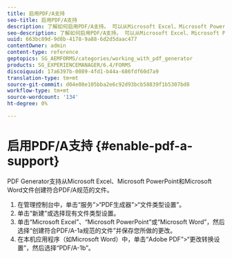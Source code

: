```yaml
---
title: 启用PDF/A支持
seo-title: 启用PDF/A支持
description: 了解如何启用PDF/A支持。 可以从Microsoft Excel、Microsoft PowerPoint和Microsoft Word文件创建符合PDF/A规范的文件。
seo-description: 了解如何启用PDF/A支持。 可以从Microsoft Excel、Microsoft PowerPoint和Microsoft Word文件创建符合PDF/A规范的文件。
uuid: 663bc89d-9d8b-4178-9a88-6d2d5daac477
contentOwner: admin
content-type: reference
geptopics: SG_AEMFORMS/categories/working_with_pdf_generator
products: SG_EXPERIENCEMANAGER/6.4/FORMS
discoiquuid: 17a6397b-0089-4fd1-b44a-686fdf60d7a9
translation-type: tm+mt
source-git-commit: d04e08e105bba2e6c92d93bcb58839f1b5307bd8
workflow-type: tm+mt
source-wordcount: '134'
ht-degree: 0%

---
```



# 启用PDF/A支持 {#enable-pdf-a-support}

PDF Generator支持从Microsoft Excel、Microsoft PowerPoint和Microsoft Word文件创建符合PDF/A规范的文件。

1. 在管理控制台中，单击“服务”>“PDF生成器”>“文件类型设置”。
1. 单击“新建”或选择现有文件类型设置。
1. 单击“Microsoft Excel”、“Microsoft PowerPoint”或“Microsoft Word”，然后选择“创建符合PDF/A-1a规范的文件”并保存您所做的更改。
1. 在本机应用程序（如Microsoft Word）中，单击“Adobe PDF”>“更改转换设置”，然后选择“PDF/A-1b”。

